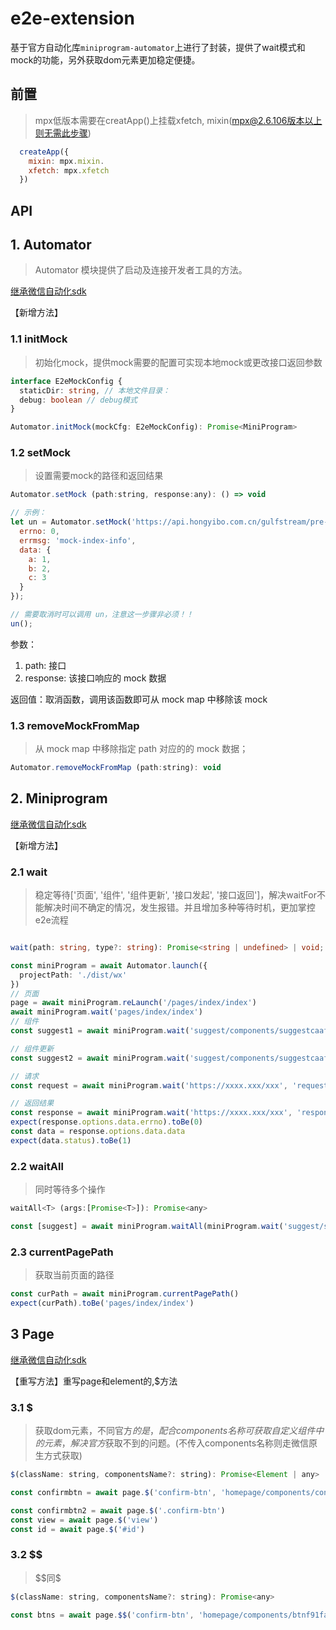 # e2e-extension

基于官方自动化库`miniprogram-automator`上进行了封装，提供了wait模式和mock的功能，另外获取dom元素更加稳定便捷。

## 前置

> mpx低版本需要在creatApp()上挂载xfetch, mixin(mpx@2.6.106版本以上则无需此步骤)
```js
  createApp({
    mixin: mpx.mixin.
    xfetch: mpx.xfetch
  })
```

## API

## 1. Automator
> Automator 模块提供了启动及连接开发者工具的方法。

[继承微信自动化sdk](https://developers.weixin.qq.com/miniprogram/dev/devtools/auto/automator.html)

【新增方法】
### 1.1 initMock

> 初始化mock，提供mock需要的配置可实现本地mock或更改接口返回参数

```ts
interface E2eMockConfig {
  staticDir: string, // 本地文件目录：
  debug: boolean // debug模式
}

Automator.initMock(mockCfg: E2eMockConfig): Promise<MiniProgram>
```

### 1.2 setMock

> 设置需要mock的路径和返回结果
```javascript
Automator.setMock (path:string, response:any): () => void

// 示例：
let un = Automator.setMock('https://api.hongyibo.com.cn/gulfstream/pre-sale/v1/other/pGetIndexInfo', {
  errno: 0,
  errmsg: 'mock-index-info',
  data: {
    a: 1,
    b: 2,
    c: 3
  }
});

// 需要取消时可以调用 un，注意这一步骤非必须！！
un(); 
```
参数：
1. path: 接口
2. response: 该接口响应的 mock 数据

返回值：取消函数，调用该函数即可从 mock map 中移除该 mock

### 1.3 removeMockFromMap
> 从 mock map 中移除指定 path 对应的的 mock 数据；

```javascript
Automator.removeMockFromMap (path:string): void
```

## 2. Miniprogram
[继承微信自动化sdk](https://developers.weixin.qq.com/miniprogram/dev/devtools/auto/miniprogram.html)

【新增方法】
### 2.1 wait

> 稳定等待['页面', '组件', '组件更新', '接口发起', '接口返回']，解决waitFor不能解决时间不确定的情况，发生报错。并且增加多种等待时机，更加掌控e2e流程


```ts

wait(path: string, type?: string): Promise<string | undefined> | void;

const miniProgram = await Automator.launch({
  projectPath: './dist/wx'
})
// 页面
page = await miniProgram.reLaunch('/pages/index/index')
await miniProgram.wait('pages/index/index')
// 组件
const suggest1 = await miniProgram.wait('suggest/components/suggestcaafe3e4/suggest', 'component')

// 组件更新
const suggest2 = await miniProgram.wait('suggest/components/suggestcaafe3e4/suggest', 'componentUpdate')

// 请求
const request = await miniProgram.wait('https://xxxx.xxx/xxx', 'request')

// 返回结果
const response = await miniProgram.wait('https://xxxx.xxx/xxx', 'response')
expect(response.options.data.errno).toBe(0)
const data = response.options.data.data
expect(data.status).toBe(1)

```

### 2.2 waitAll

> 同时等待多个操作

```js
waitAll<T> (args:[Promise<T>]): Promise<any>

const [suggest] = await miniProgram.waitAll(miniProgram.wait('suggest/suggestcaafe3e4/suggest'), inputbtn.tap())

```

### 2.3 currentPagePath

> 获取当前页面的路径

```js
const curPath = await miniProgram.currentPagePath()
expect(curPath).toBe('pages/index/index')
```

## 3 Page
[继承微信自动化sdk](https://developers.weixin.qq.com/miniprogram/dev/devtools/auto/page.html)

【重写方法】重写page和element的$,$$方法
### 3.1 $

> 获取dom元素，不同官方$的是，配合components名称可获取自定义组件中的元素，解决官方$获取不到的问题。(不传入components名称则走微信原生方式获取)
```js
$(className: string, componentsName?: string): Promise<Element | any>

const confirmbtn = await page.$('confirm-btn', 'homepage/components/confirmef91faba/confirm')

const confirmbtn2 = await page.$('.confirm-btn')
const view = await page.$('view')
const id = await page.$('#id')
```

### 3.2 $$
> \$\$同$

```js
$(className: string, componentsName?: string): Promise<any>

const btns = await page.$$('confirm-btn', 'homepage/components/btnf91faba/btn')

```


